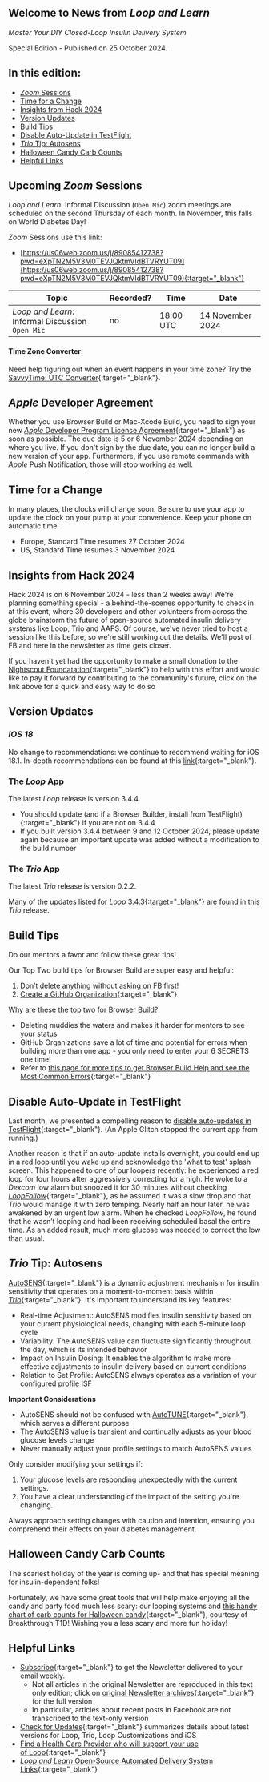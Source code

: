 ## Welcome to News from&nbsp;_<span translate="no">Loop and Learn</span>_

_Master Your DIY Closed-Loop Insulin Delivery System_

Special Edition - Published on 25 October 2024.

## In this edition:

* [*Zoom* Sessions](#upcoming-zoom-sessions)
* [Time for a Change](#time-for-a-change)
* [Insights from Hack 2024](#insights-from-hack-2024)
* [Version Updates](#version-updates)
* [Build Tips](#build-tips)
* [Disable Auto-Update in TestFlight](#disable-auto-update-in-testflight)
* [*Trio* Tip: Autosens](#trio-tip-autosens)
* [Halloween Candy Carb Counts](#halloween-candy-carb-counts)
* [Helpful Links](#helpful-links)


## Upcoming *Zoom* Sessions

_<span translate="no">Loop and Learn</span>_: Informal Discussion (`Open Mic`) zoom meetings are scheduled on the second Thursday of each month. In November, this falls on World Diabetes Day!

*Zoom* Sessions use this link:

* [https://us06web.zoom.us/j/89085412738?pwd=eXpTN2M5V3M0TEVJQktmVldBTVRYUT09](https://us06web.zoom.us/j/89085412738?pwd=eXpTN2M5V3M0TEVJQktmVldBTVRYUT09){:target="_blank"}

| Topic | Recorded? | Time | Date |
| - | - | - | - |
| _<span translate="no">Loop and Learn</span>_: Informal Discussion<br>`Open Mic` | no | 18:00 UTC | 14 November 2024 |

#### Time Zone Converter

Need help figuring out when an event happens in your time zone? Try the [SavvyTime: UTC Converter](https://savvytime.com/converter/utc){:target="_blank"}.

## *Apple* Developer Agreement

Whether you use Browser Build or Mac-Xcode Build, you need to sign your new [*Apple* Developer Program License Agreement](https://developer.apple.com/support/terms/apple-developer-program-license-agreement/){:target="_blank"} as soon as possible. The due date is 5 or 6 November 2024 depending on where you live. If you don't sign by the due date, you can no longer build a new version of your app. Furthermore, if you use remote commands with *Apple* Push Notification, those will stop working as well.

## Time for a Change

In many places, the clocks will change soon.  Be sure to use your app to update the clock on your pump at your convenience. Keep your phone on automatic time.

* Europe, Standard Time resumes 27 October 2024
* US, Standard Time resumes 3 November 2024

## Insights from Hack 2024

Hack 2024 is on 6 November 2024 - less than 2 weeks away! We're planning something special - a behind-the-scenes opportunity to check in at this event, where 30 developers and other volunteers from across the globe brainstorm the future of open-source automated insulin delivery systems like Loop, Trio and AAPS. Of course, we've never tried to host a session like this before, so we're still working out the details. We'll post of FB and here in the newsletter as time gets closer.

If you haven't yet had the opportunity to make a small donation to the [Nightscout Foundatation](https://www.nightscoutfoundation.org/new-products/direct-donation-apa26){:target="_blank"} to help with this effort and would like to pay it forward by contributing to the community's future, click on the link above for a quick and easy way to do so

## Version Updates

### *iOS 18*

No change to recommendations: we continue to recommend waiting for iOS 18.1. In-depth recommendations can be found at this [link](edition/2024-10-06.md#ios-update){:target="_blank"}.

### The *Loop* App

The latest *Loop* release is version 3.4.4.

* You should update (and if a Browser Builder, install from TestFlight){:target="_blank"} if you are not on 3.4.4
* If you built version 3.4.4 between 9 and 12 October 2024, please update again because an important update was added without a modification to the build number

### The *Trio* App

The latest *Trio* release is version 0.2.2.

Many of the updates listed for [*Loop* 3.4.3](https://loopkit.github.io/loopdocs/version/releases/#loop-v343){:target="_blank"} are found in this *Trio* release.

## Build Tips

Do our mentors a favor and follow these great tips!

Our Top Two build tips for Browser Build are super easy and helpful:

1. Don’t delete anything without asking on FB first!
2. [Create a GitHub Organization](https://loopkit.github.io/loopdocs/browser/other-apps/#use-a-github-organization-account){:target="_blank"}

Why are these the top two for Browser Build?

* Deleting muddies the waters and makes it harder for mentors to see your status
* GitHub Organizations save a lot of time and potential for errors when building more than one app - you only need to enter your 6 SECRETS one time!
* Refer to [this page for more tips to get Browser Build Help and see the Most Common Errors]({:target="_blank"}){:target="_blank"}

## Disable Auto-Update in TestFlight

Last month, we presented a compelling reason to [disable auto-updates in TestFlight](https://loopkit.github.io/loopdocs/browser/phone-install/#recommendation){:target="_blank"}. (An Apple Glitch stopped the current app from running.)

Another reason is that if an auto-update installs overnight, you could end up in a red loop until you wake up and acknowledge the 'what to test' splash screen. This happened to one of our loopers recently: he experienced a red loop for four hours after aggressively correcting for a high. He woke to a *Dexcom* low alarm but snoozed it for 30 minutes without checking [*LoopFollow*](https://www.loopandlearn.org/loop-follow/){:target="_blank"}, as he assumed it was a slow drop and that *Trio* would manage it with zero temping. Nearly half an hour later, he was awakened by an urgent low alarm. When he checked *LoopFollow*, he found that he wasn’t looping and had been receiving scheduled basal the entire time. As an added result, much more glucose was needed to correct the low than usual.

## *Trio* Tip: Autosens

[AutoSENS](https://docs.diy-trio.org/en/latest/settings/configuration/concepts/autosens-dynamic.html#autosens){:target="_blank"} is a dynamic adjustment mechanism for insulin sensitivity that operates on a moment-to-moment basis within [*Trio*](https://docs.diy-trio.org/en/latest/index.html){:target="_blank"}. It's important to understand its key features:

* Real-time Adjustment: AutoSENS modifies insulin sensitivity based on your current physiological needs, changing with each 5-minute loop cycle
* Variability: The AutoSENS value can fluctuate significantly throughout the day, which is its intended behavior
* Impact on Insulin Dosing: It enables the algorithm to make more effective adjustments to insulin delivery based on current conditions
* Relation to Set Profile: AutoSENS always operates as a variation of your configured profile ISF

**Important Considerations**

* AutoSENS should not be confused with [AutoTUNE](https://docs.diy-trio.org/en/latest/settings/configuration/autotune.html#autotune){:target="_blank"}, which serves a different purpose
* The AutoSENS value is transient and continually adjusts as your blood glucose levels change
* Never manually adjust your profile settings to match AutoSENS values

Only consider modifying your settings if:

1. Your glucose levels are responding unexpectedly with the current settings.
2. You have a clear understanding of the impact of the setting you're changing.

Always approach setting changes with caution and intention, ensuring you comprehend their effects on your diabetes management.

## Halloween Candy Carb Counts

The scariest holiday of the year is coming up- and that has special meaning for insulin-dependent folks!

Fortunately, we have some great tools that will help make enjoying all the candy and party food much less
scary: our looping systems and [this handy chart of carb counts for Halloween candy](https://www.breakthrought1d.org/wp-content/uploads/2020/09/Halloween-candy-carb-counts.pdf){:target="_blank"}, courtesy of Breakthrough
T1D! Wishing you a less scary and more fun holiday!

## Helpful Links

* [Subscribe](https://www.loopandlearn.org/newsletter-signup/){:target="_blank"} to get the Newsletter delivered to your email weekly.
    * Not all articles in the original Newsletter are reproduced in this text only edition; click on [original Newsletter archives](https://www.loopandlearn.org/loop-and-learn-newsletter/){:target="_blank"} for the full version
    * In particular, articles about recent posts in Facebook are not transcribed to the text-only version
* [Check for Updates](https://www.loopandlearn.org/version-updates/){:target="_blank"} summarizes details about latest versions for Loop, Trio, Loop Customizations and iOS
* [Find a Health Care Provider who will support your use of&nbsp;<span translate="no">Loop</span>](https://www.loopandlearn.org/hcp-recommendations/){:target="_blank"}
* [_<span translate="no">Loop and Learn</span>_&nbsp;Open-Source Automated Delivery System Links](https://www.loopandlearn.org/resources/#os-aid){:target="_blank"}
